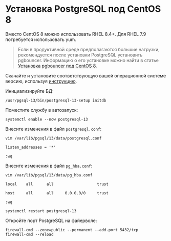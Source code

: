 # Установка PostgreSQL под CentOS 8

Вместо CentOS 8 можно использовать RHEL 8.4+. Для RHEL 7.9 потребуется использовать yum.

> Если в продуктивной среде предполагаются большие нагрузки, рекомендуется после установки PostgreSQL установить pgbouncer.
Информацию о его установке можно найти в статье [Установка pgbouncer под CentOS 8](docs.primo-rpa.ru.primo-rpa/orchestrator-new/install/linux/centos/pgbouncer-centos).

Скачайте и установите соответствующую вашей операционной системе версию, используя [инструкцию](https://www.postgresql.org/download/).

Инициализируйте БД:

`/usr/pgsql-13/bin/postgresql-13-setup initdb`

Поместите службу в автозапуск:

`systemctl enable --now postgresql-13`

Внесите изменения в файл `postgresql.conf`:
```
vim /var/lib/pgsql/13/data/postgresql.conf

listen_addresses = '*'

:wq
```

Внесите изменения в файл `pg_hba.conf`:
```
vim /var/lib/pgsql/13/data/pg_hba.conf

local    all      all                  	trust

host     all      all     0.0.0.0/0    	trust

:wq

systemctl restart postgresql-13
```
 
Откройте порт PostgreSQL на файерволе:
```
firewall-cmd --zone=public --permanent --add-port 5432/tcp
firewall-cmd --reload
```
